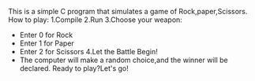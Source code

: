 This is a simple C program that simulates a game of Rock,paper,Scissors.
How to play:
1.Compile
2.Run
3.Choose your weapon:
* Enter 0 for Rock
* Enter 1 for Paper
* Enter 2 for Scissors
4.Let the Battle Begin!
* The computer will make a random choice,and the winner will be declared.
Ready to play?Let's go!
